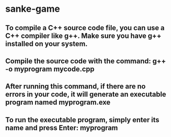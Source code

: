 # sanke-game

## To compile a C++ source code file, you can use a C++ compiler like g++. Make sure you have g++ installed on your system.

## Compile the source code with the command: g++ -o myprogram mycode.cpp

## After running this command, if there are no errors in your code, it will generate an executable program named myprogram.exe

## To run the executable program, simply enter its name and press Enter: myprogram
